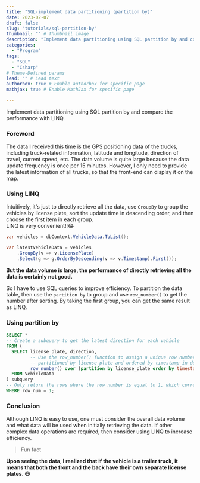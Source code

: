 ```yaml
---
title: "SQL-implement data partitioning (partition by)"
date: 2023-02-07
draft: false
slug: "tutorials/sql-partition-by"
thumbnail: "" # Thumbnail image
description: "Implement data partitioning using SQL partition by and compare the performance with LINQ."
categories:
  - "Program"
tags:
  - "SQL"
  - "Csharp"
# Theme-Defined params
lead: "" # Lead text
authorbox: true # Enable authorbox for specific page
mathjax: true # Enable MathJax for specific page

---
```

Implement data partitioning using SQL partition by and compare the performance with LINQ.
<!--more-->


### Foreword
The data I received this time is the GPS positioning data of the trucks, including truck-related information, latitude and longitude, direction of travel, current speed, etc. The data volume is quite large because the data update frequency is once per 15 minutes. However, I only need to provide the latest information of all trucks, so that the front-end can display it on the map.  

### Using LINQ
Intuitively, it's just to directly retrieve all the data, use ```GroupBy``` to group the vehicles by license plate, sort the update time in descending order, and then choose the first item in each group.  
LINQ is very convenient!!😂
```C# {linenos=inline}
var vehicles = dbContext.VehicleData.ToList();

var latestVehicleData = vehicles
    .GroupBy(v => v.LicensePlate)
    .Select(g => g.OrderByDescending(v => v.Timestamp).First());

```

**But the data volume is large, the performance of directly retrieving all the data is certainly not good.**      

So I have to use SQL queries to improve efficiency. To partition the data table, then use the ```partition by``` to group and use ```row_number()``` to get the number after sorting. By taking the first group, you can get the same result as LINQ. 



### Using partition by 
```sql {linenos=inline}
SELECT *
-- Create a subquery to get the latest direction for each vehicle
FROM (
  SELECT license_plate, direction, 
         -- Use the row_number() function to assign a unique row number to each row, 
         -- partitioned by license plate and ordered by timestamp in descending order
         row_number() over (partition by license_plate order by timestamp desc) as row_num
  FROM VehicleData
) subquery
-- Only return the rows where the row number is equal to 1, which corresponds to the latest data
WHERE row_num = 1;


```

### Conclusion  
Although LINQ is easy to use, one must consider the overall data volume and what data will be used when initially retrieving the data. If other complex data operations are required, then consider using LINQ to increase efficiency.  


>Fun fact   

**Upon seeing the data, I realized that if the vehicle is a trailer truck, it means that both the front and the back have their own separate license plates. 😎**
